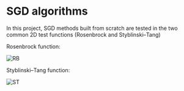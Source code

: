 # SGD algorithms
In this project, SGD methods built from scratch are tested in the two common 2D test functions (Rosenbrock and Styblinski–Tang)

Rosenbrock function:

![RB](https://github.com/PochingHsu/SGDMethods/assets/165426535/eea71116-2766-4d91-b60f-3e99b668fa1d)


Styblinski–Tang function:


![ST](https://github.com/PochingHsu/SGDMethods/assets/165426535/78ff1717-102e-469e-838e-04284c50f6dc)
